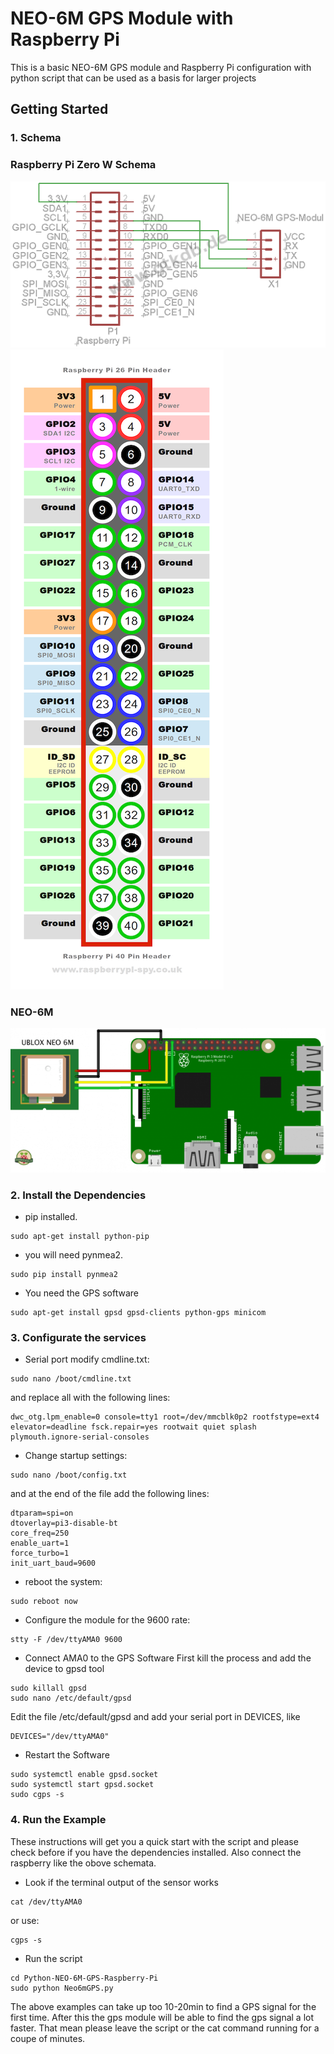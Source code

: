 # NEO-6M GPS Module with Raspberry Pi
This is a basic NEO-6M GPS module and Raspberry Pi configuration with python script that can be used as a basis for larger projects

## Getting Started

### 1. Schema

### Raspberry Pi Zero W Schema 
![Raspberry Pi Zero W Schema](assets/raspberry-pi-schema.png)
![Raspberry Pi Zero W Schema](assets/raspberry-pi-zero-w-schema.png)

### NEO-6M
![NEO-6M Schema](assets/NEO-6M-schema.png)



### 2. Install the Dependencies
* pip installed.
```
sudo apt-get install python-pip
```
* you will need pynmea2.
```
sudo pip install pynmea2
```
* You need the GPS software
```
sudo apt-get install gpsd gpsd-clients python-gps minicom
```
### 3. Configurate the services
* Serial port modify cmdline.txt:
```
sudo nano /boot/cmdline.txt
```
and replace all with the following lines:
```
dwc_otg.lpm_enable=0 console=tty1 root=/dev/mmcblk0p2 rootfstype=ext4 elevator=deadline fsck.repair=yes rootwait quiet splash plymouth.ignore-serial-consoles
```
* Change startup settings:
```
sudo nano /boot/config.txt
```
and at the end of the file add the following lines:
```
dtparam=spi=on
dtoverlay=pi3-disable-bt
core_freq=250
enable_uart=1
force_turbo=1
init_uart_baud=9600
```
* reboot the system:
```
sudo reboot now
```
* Configure the module for the 9600 rate:
```
stty -F /dev/ttyAMA0 9600
```
* Connect AMA0 to the GPS Software 
First kill the process and add the device to gpsd tool
```
sudo killall gpsd
sudo nano /etc/default/gpsd
```
Edit the file /etc/default/gpsd and add your serial port in DEVICES, like
```
DEVICES="/dev/ttyAMA0"
```
* Restart the Software
```
sudo systemctl enable gpsd.socket
sudo systemctl start gpsd.socket 
sudo cgps -s
```
### 4. Run the Example
These instructions will get you a quick start with the script and please check before if you have the dependencies installed. Also connect the raspberry like the obove schemata.
* Look if the terminal output of the sensor works
```
cat /dev/ttyAMA0
```
or use:
```
cgps -s
```
* Run the script
```
cd Python-NEO-6M-GPS-Raspberry-Pi
sudo python Neo6mGPS.py
```
The above examples can take up too 10-20min to find a GPS signal for the first time. After this the gps module will be able to find the gps signal a lot faster. That mean please leave the script or the cat command running for a coupe of minutes. 
